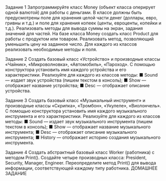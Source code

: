 Задание 1
Запрограммируйте класс Money (объект класса оперирует одной валютой) для работы с деньгами.
В классе должны быть предусмотрены поле для хранения целой части денег (доллары, евро, гривны и т.д.) и поле 
для хранения копеек (центы, евроценты, копейки и т.д.).
Реализовать методы для вывода суммы на экран, задания значений для частей. 
На базе класса Money создать класс Product для работы 
с продуктом или товаром. Реализовать метод, позволяющий уменьшить цену на заданное число.
Для каждого из классов реализовать необходимые 
методы и поля.

Задание 2
Создать базовый класс «Устройство» и производные 
классы «Чайник», «Микроволновка», «Автомобиль», «Пароход». С помощью конструктора установить имя каждого 
устройства и его характеристики.
Реализуйте для каждого из классов методы:
■ Sound — издает звук устройства (пишем текстом в 
консоль);
■ Show — отображает название устройства;
■ Desc — отображает описание устройства.

Задание 3
Создать базовый класс «Музыкальный инструмент» 
и производные классы «Скрипка», «Тромбон», «Укулеле», 
«Виолончель». С помощью конструктора установить имя 
каждого музыкального инструмента и его характеристики.
Реализуйте для каждого из классов методы:
■ Sound — издает звук музыкального инструмента 
(пишем текстом в консоль);
■ Show — отображает название музыкального инструмента;
■ Desc — отображает описание музыкального инструмента;
■ History — отображает историю создания музыкального инструмента.

Задание 4
Создать абстрактный базовый класс Worker (работника) 
с методом Print(). Создайте четыре производных класса: 
President, Security, Manager, Engineer. Переопределите метод
Print() для вывода информации, соответствующей 
каждому типу работника.
ДОМАШНЕЕ ЗАДАНИЕ
